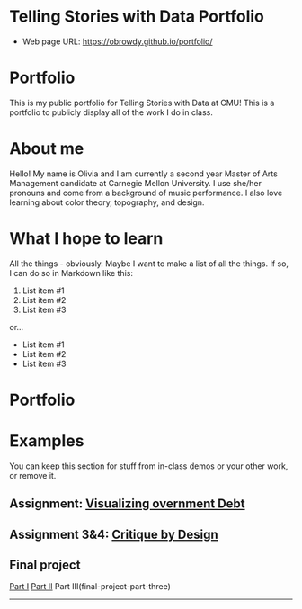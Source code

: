 # Telling Stories with Data Portfolio

- Web page URL: https://obrowdy.github.io/portfolio/

# Portfolio
This is my public portfolio for Telling Stories with Data at CMU! This is a portfolio to publicly display all of the work I do in class.  

# About me
Hello! My name is Olivia and I am currently a second year Master of Arts Management candidate at Carnegie Mellon University. I use she/her pronouns and come from a background of music performance. I also love learning about color theory, topography, and design.

# What I hope to learn
All the things - obviously. Maybe I want to make a list of all the things.  If so, I can do so in Markdown like this: 

1. List item #1
2. List item #2
3. List item #3

or...

- List item #1
- List item #2
- List item #3

# Portfolio

# Examples
You can keep this section for stuff from in-class demos or your other work, or remove it. 

## Assignment: [Visualizing overnment Debt](visualizing-government-debt)

## Assignment 3&4: [Critique by Design](critique-by-design)
 
## Final project

[Part I](final-project-part-one)
[Part II](final-project-part-two)
Part III(final-project-part-three)

---

